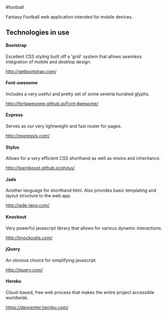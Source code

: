 #football

Fantasy Football web application intended for mobile devices.

## Technologies in use
#### Bootstrap
  Excellent CSS styling built off a 'grid' system that allows seamless integration of mobile and desktop design. 

http://getbootstrap.com/
#### Font-awesome
Includes a very useful and pretty set of some severla hundred glyphs.

http://fortawesome.github.io/Font-Awesome/
#### Express
Serves as our very lightweight and fast router for pages.

http://expressjs.com/
#### Stylus
Allows for a very efficient CSS shorthand as well as mixins and inheritance.

http://learnboost.github.io/stylus/
#### Jade
Another language for shorthand html. Also provides basic templating and layout structure to the web app.

http://jade-lang.com/
#### Knockout
Very powerful javascript library that allows for various dynamic interactions.

http://knockoutjs.com/
#### jQuery
An obvious choice for simplifying javascript.

http://jquery.com/
#### Heroku
Cloud-based, free web process that makes the entire project accessible worldwide.

https://devcenter.heroku.com/
